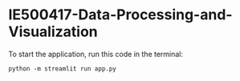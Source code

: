 # IE500417-Data-Processing-and-Visualization

To start the application, run this code in the terminal:

    python -m streamlit run app.py